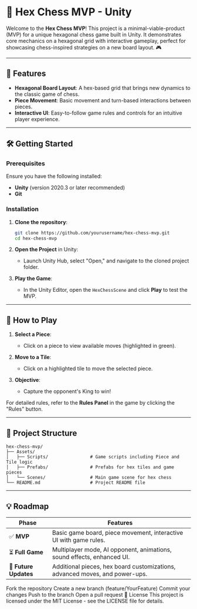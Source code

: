 # 🧩 Hex Chess MVP - Unity

Welcome to the **Hex Chess MVP**! This project is a minimal-viable-product (MVP) for a unique hexagonal chess game built in Unity. It demonstrates core mechanics on a hexagonal grid with interactive gameplay, perfect for showcasing chess-inspired strategies on a new board layout. 🎮

---

## 🚀 Features
- **Hexagonal Board Layout**: A hex-based grid that brings new dynamics to the classic game of chess.
- **Piece Movement**: Basic movement and turn-based interactions between pieces.
- **Interactive UI**: Easy-to-follow game rules and controls for an intuitive player experience.

---

## 🛠️ Getting Started

### Prerequisites
Ensure you have the following installed:
- **Unity** (version 2020.3 or later recommended)
- **Git**

### Installation
1. **Clone the repository**:
    ```bash
    git clone https://github.com/yourusername/hex-chess-mvp.git
    cd hex-chess-mvp
    ```

2. **Open the Project** in Unity:
   - Launch Unity Hub, select "Open," and navigate to the cloned project folder.

3. **Play the Game**:
   - In the Unity Editor, open the `HexChessScene` and click **Play** to test the MVP.

---

## 📖 How to Play

1. **Select a Piece**:
   - Click on a piece to view available moves (highlighted in green).

2. **Move to a Tile**:
   - Click on a highlighted tile to move the selected piece.

3. **Objective**:
   - Capture the opponent's King to win!

For detailed rules, refer to the **Rules Panel** in the game by clicking the "Rules" button.

---

## 🧩 Project Structure
```plaintext
hex-chess-mvp/
├── Assets/
│   ├── Scripts/                # Game scripts including Piece and Tile logic
│   ├── Prefabs/                # Prefabs for hex tiles and game pieces
│   └── Scenes/                 # Main game scene for hex chess
└── README.md                   # Project README file
```

---
## 💡 Roadmap

| Phase              | Features                                                                                                           |
|--------------------|--------------------------------------------------------------------------------------------------------------------|
| ✅ **MVP**         | Basic game board, piece movement, interactive UI with game rules.                                                 |
| ⏳ **Full Game**   | Multiplayer mode, AI opponent, animations, sound effects, enhanced UI.                                            |
| 📆 **Future Updates** | Additional pieces, hex board customizations, advanced moves, and power-ups.                               |

Fork the repository
Create a new branch (feature/YourFeature)
Commit your changes
Push to the branch
Open a pull request
📝 License
This project is licensed under the MIT License - see the LICENSE file for details.

